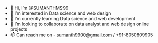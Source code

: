 - 👋 Hi, I’m @SUMANTHMS99
- 👀 I’m interested in Data science and web design
- 🌱 I’m currently learning Data science and web development
- 💞️ I’m looking to collaborate on data analyst and web design online projects  
- 📫 Can reach me on - sumanth9900@gmail.com / +91-8050809905

<!---
SUMANTHMS99/SUMANTHMS99 is a ✨ special ✨ repository because its `README.md` (this file) appears on your GitHub profile.
You can click the Preview link to take a look at your changes.
--->
